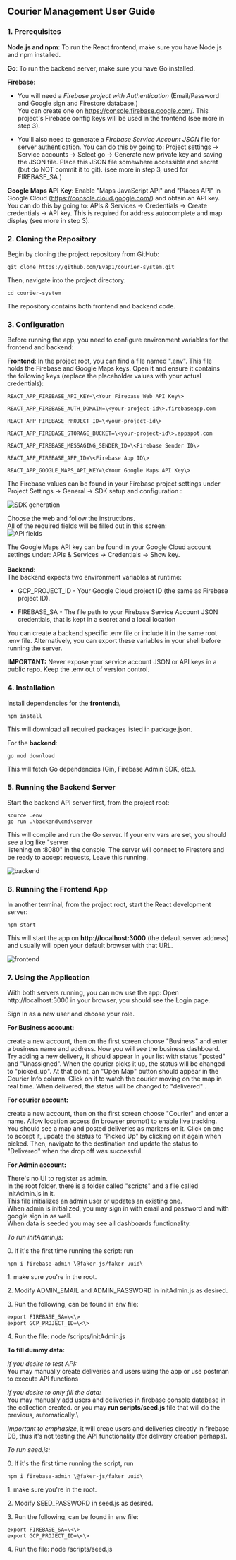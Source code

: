 ## **Courier Management User Guide**

### **1. Prerequisites**

**Node.js and npm**: To run the React frontend, make sure you have
Node.js and npm installed.

**Go**: To run the backend server, make sure you have Go installed.

**Firebase**:

-   You will need a *Firebase project with Authentication*
    (Email/Password and Google sign and Firestore database.)\
    You can create one on <https://console.firebase.google.com/>.
    This project's Firebase config keys will be used in the frontend (see more in
    step 3).

-   You'll also need to generate a *Firebase Service Account
    JSON* file for server authentication. You
    can do this by going to:
    Project settings → Service accounts → Select go → Generate new
    private key and saving the JSON file.
    Place this JSON file somewhere accessible and secret (but do NOT
    commit it to git). (see more in step 3, used for FIREBASE_SA )

**Google Maps API Key**: Enable "Maps JavaScript API" and "Places API"
in Google Cloud (<https://console.cloud.google.com/>) and obtain an API
key. You can do this by going to: APIs & Services → Credentials → Create
credentials → API key. This is required for address autocomplete and map
display (see more in step 3).

### **2. Cloning the Repository**

Begin by cloning the project repository from GitHub:
```
git clone https://github.com/Evap1/courier-system.git
```

Then, navigate into the project directory:
```
cd courier-system
```

The repository contains both frontend and backend code.

### **3. Configuration**

Before running the app, you need to configure environment variables for
the frontend and backend:

**Frontend**:
In the project root, you can find a file named ".env". This file holds
the Firebase and Google Maps keys. Open it and ensure it contains the
following keys (replace the placeholder values with your actual
credentials):
```
REACT_APP_FIREBASE_API_KEY=\<Your Firebase Web API Key\>

REACT_APP_FIREBASE_AUTH_DOMAIN=\<your-project-id\>.firebaseapp.com

REACT_APP_FIREBASE_PROJECT_ID=\<your-project-id\>

REACT_APP_FIREBASE_STORAGE_BUCKET=\<your-project-id\>.appspot.com

REACT_APP_FIREBASE_MESSAGING_SENDER_ID=\<Firebase Sender ID\>

REACT_APP_FIREBASE_APP_ID=\<Firebase App ID\>

REACT_APP_GOOGLE_MAPS_API_KEY=\<Your Google Maps API Key\>
```
The Firebase values can be found in your Firebase project settings under
Project Settings → General → SDK setup and configuration :

![SDK generation](images/SDK.png)

Choose the web and follow the instructions.\
All of the required fields will be filled out in this screen:\
![API fields](images/API.png)

The Google Maps API key can be found in your Google Cloud account
settings under: APIs & Services → Credentials → Show key.\
\
**Backend**:\
The backend expects two environment variables at runtime:

-   GCP_PROJECT_ID - Your Google Cloud project ID (the same as Firebase
    project ID).

-   FIREBASE_SA - The file path to your Firebase Service Account JSON
    credentials, that is kept in a secret and a local location

You can create a backend specific .env file or include it in the same
root .env file. Alternatively, you can export these variables in your
shell before running the server.

**IMPORTANT:** Never expose your service account JSON or API keys in a
public repo. Keep the .env out of version control.

### **4. Installation**

Install dependencies for the **frontend**:\
```
npm install
```

This will download all required packages listed in package.json.

For the **backend**:
```
go mod download
```
This will fetch Go dependencies (Gin, Firebase Admin SDK, etc.).

### **5. Running the Backend Server**

Start the backend API server first, from the project root:
```
source .env
go run .\backend\cmd\server
```

This will compile and run the Go server. If your env vars are set, you
should see a log like "server\
listening on :8080" in the console. The server will connect to Firestore
and be ready to accept requests, Leave this running.

![backend](images/backend.png)

### **6. Running the Frontend App**

In another terminal, from the project root, start the React development
server:
```
npm start
```

This will start the app on **http://localhost:3000** (the default server
address) and usually will open your default browser with that URL.

![frontend](images/frontend.png)

### **7. Using the Application**

With both servers running, you can now use the app:
Open http://localhost:3000 in your browser, you should see the Login
page.

Sign In as a new user and choose your role.

**For Business account:**

create a new account, then on the first screen choose "Business" and
enter a business name and address. Now you will see the business
dashboard. Try adding a new delivery, it should appear in your list with
status "posted" and "Unassigned". When the courier picks it up, the
status will be changed to "picked_up". At that point, an "Open Map"
button should appear in the Courier Info column. Click on it to watch
the courier moving on the map in real time. When delivered, the status
will be changed to "delivered" .

**For courier account:**

create a new account, then on the first screen choose "Courier" and
enter a name. Allow location access (in browser prompt) to enable live
tracking. You should see a map and posted deliveries as markers on it.
Click on one to accept it, update the status to "Picked Up" by clicking
on it again when picked. Then, navigate to the destination and update
the status to "Delivered" when the drop off was successful.

**For Admin account:**

There's no UI to register as admin.\
In the root folder, there is a folder called "scripts" and a file called
initAdmin.js in it.\
This file initializes an admin user or updates an existing one.\
When admin is initialized, you may sign in with email and password and
with google sign in as well.\
When data is seeded you may see all dashboards functionality.

*To run initAdmin.js:*

0\. If it's the first time running the script: run 
```
npm i firebase-admin \@faker-js/faker uuid\
```
1\. make sure you're in the root.

2\. Modify ADMIN_EMAIL and ADMIN_PASSWORD in initAdmin.js as desired.

3\. Run the following, can be found in env file:
```
export FIREBASE_SA=\<\>
export GCP_PROJECT_ID=\<\>
```
4\. Run the file: node /scripts/initAdmin.js

**To fill dummy data:**

*If you desire to test API:*\
You may manually create deliveries and users using the app
or use postman to execute API functions

*If you desire to only fill the data:*\
You may manually add users and deliveries in firebase
console database in the collection created.
or you may **run scripts/seed.js** file that will do the previous,
automatically.\

*Important to emphasize*, it will creae users and
deliveries directly in firebase DB, thus it's not testing the API
functionality (for delivery creation perhaps).

*To run seed.js:*

0\. If it's the first time running the script, run 
```
npm i firebase-admin \@faker-js/faker uuid\
```
1\. make sure you're in the root.

2\. Modify SEED_PASSWORD in seed.js as desired.

3\. Run the following, can be found in env file:

```
export FIREBASE_SA=\<\>
export GCP_PROJECT_ID=\<\>
```

4\. Run the file: node /scripts/seed.js
